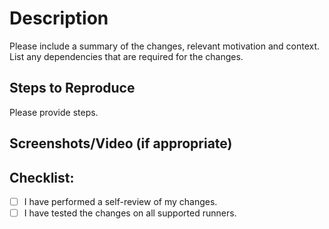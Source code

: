 # Description

Please include a summary of the changes, relevant motivation and context.
List any dependencies that are required for the changes.

## Steps to Reproduce

Please provide steps.

## Screenshots/Video (if appropriate)

## Checklist:
- [ ] I have performed a self-review of my changes.
- [ ] I have tested the changes on all supported runners.
